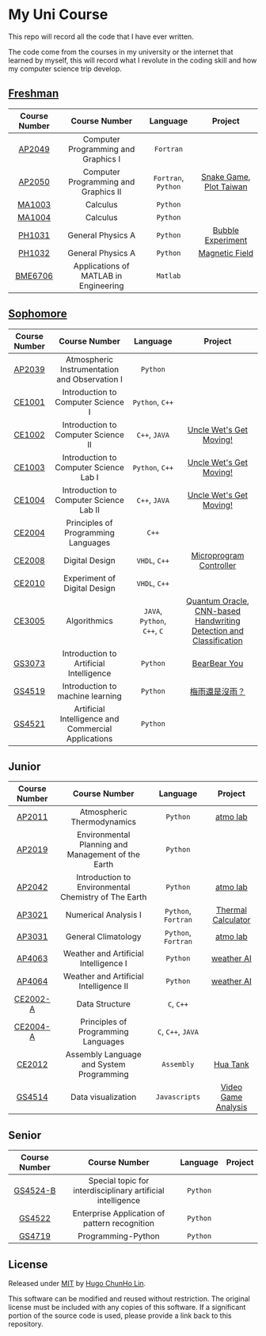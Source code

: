 # My Uni Course

This repo will record all the code that I have ever written. 

The code come from the courses in my university or the internet that learned by myself, this will record what I revolute in the coding skill and how my computer science trip develop.

## [Freshman](./freshman/)

| Course Number | Course Number | Language | Project |
| :-------------: | :-------------: | :-------: | :-: |
| [AP2049](/freshman/ap2049/) | Computer Programming and Graphics Ⅰ | `Fortran` | |
| [AP2050](/freshman/aP2050/) | Computer Programming and Graphics ⅠI| `Fortran`, `Python` | [Snake Game](freshman/AP2050/SnakeGame), [Plot Taiwan](https://github.com/1chooo/atmo-lab/tree/main/draw_TAIWAN) |
| [MA1003](/freshman/MA1003/) | Calculus | `Python` | |
| [MA1004](/freshman/MA1004/) | Calculus | `Python` | |
| [PH1031](/freshman/PH1031/) | General Physics A | `Python` | [Bubble Experiment](freshman/PH1031/bubble_experiment)|
| [PH1032](/freshman/PH1032/) | General Physics A | `Python` | [Magnetic Field](freshman/PH1032/magnetic_field.py) |
| [BME6706](/freshman/BME5706/) | Applications of MATLAB in Engineering | `Matlab` | |

## [Sophomore](./sophomore/)
| Course Number | Course Number | Language | Project |
| :-------------: | :-------------: | :-------: | :-: |
| [AP2039](/sophomore/AP2039/) | Atmospheric Instrumentation and Observation Ⅰ | `Python` | |
| [CE1001](/sophomore/CE1001/) | Introduction to Computer Science Ⅰ | `Python`, `C++` | |
| [CE1002](/sophomore/CE1002/) | Introduction to Computer Science ⅠI | `C++`, `JAVA` | [Uncle Wet's Get Moving!](https://github.com/1chooo/gym-route) |
| [CE1003](/sophomore/CE1003/) | Introduction to Computer Science Lab Ⅰ | `Python`, `C++` | [Uncle Wet's Get Moving!](https://github.com/1chooo/gym-route) |
| [CE1004](/sophomore/CE1004/) | Introduction to Computer Science Lab ⅠI | `C++`, `JAVA` | [Uncle Wet's Get Moving!](https://github.com/1chooo/gym-route) |
| [CE2004](/sophomore/CE2004/) | Principles of Programming Languages | `C++` | |
| [CE2008](/sophomore/CE2008/) | Digital Design | `VHDL`, `C++` | [Microprogram Controller](sophomore/CE2008/HW_109601003_林群賀.pdf) |
| [CE2010](/sophomore/CE2010/) | Experiment of Digital Design | `VHDL`, `C++` | |
| [CE3005](/sophomore/CE3005/) | Algorithmics | `JAVA`, `Python`, `C++`, `C` | [Quantum Oracle](https://github.com/1chooo/Quantum-Oracle), [CNN-based Handwriting Detection and Classification](https://github.com/1chooo/CNN-handwriting-detection)|
| [GS3073](/sophomore/GS3073/) | Introduction to Artificial Intelligence | `Python` | [BearBear You](https://github.com/1chooo/bear-bear) |
| [GS4519](/sophomore/GS4519/) | Introduction to machine learning | `Python` | [梅雨還是沒雨？](https://github.com/1chooo/rain-prediction) |
| [GS4521](/sophomore/GS4521/) | Artificial Intelligence and Commercial Applications | `Python` | |

## Junior

| Course Number | Course Number | Language | Project |
| :-------------: | :-------------: | :-------: | :-: |
| [AP2011](/junior/AP2011/) | Atmospheric Thermodynamics | `Python` | [atmo lab](https://github.com/1chooo/atmo-lab) |
| [AP2019](/junior/AP2019/) | Environmental Planning and Management of the Earth | `Python` | |
| [AP2042](/junior/AP2042/) | Introduction to Environmental Chemistry of The Earth | `Python` | [atmo lab](https://github.com/1chooo/atmo-lab) |
| [AP3021](/junior/AP3021/) | Numerical Analysis Ⅰ | `Python`, `Fortran` | [Thermal Calculator](https://github.com/1chooo/thermal-calculator) |
| [AP3031](/junior/AP3031/) | General Climatology | `Python`, `Fortran` | [atmo lab](https://github.com/1chooo/atmo-lab) |
| [AP4063](/junior/AP4063/) | Weather and Artificial Intelligence I | `Python` | [weather AI](https://github.com/1chooo/weather-ai) |
| [AP4064](/junior/AP4064/) | Weather and Artificial Intelligence II | `Python` | [weather AI](https://github.com/1chooo/weather-ai) |
| [CE2002-A](/junior/CE2002-A/) | Data Structure | `C`, `C++` |  |
| [CE2004-A](/junior/CE2004-A/) | Principles of Programming Languages | `C`, `C++`, `JAVA` |  |
| [CE2012](/junior/CE2012/) | Assembly Language and System Programming | `Assembly` | [Hua Tank](https://github.com/1chooo/Tank) |
| [GS4514](/junior/GS4514/) | Data visualization | `Javascripts` | [Video Game Analysis](https://github.com/1chooo/video-game-visualization) |

## Senior

| Course Number | Course Number | Language | Project |
| :-------------: | :-------------: | :-------: | :-: |
| [GS4524-B](/junior/GS4524-B/) | Special topic for interdisciplinary artificial intelligence | `Python` |  |
| [GS4522](/junior/GS4522/) | Enterprise Application of pattern recognition | `Python` |  |
| [GS4719](/junior/GS4719/) | Programming-Python | `Python` |  |

## License

Released under [MIT](./LICENSE) by [Hugo ChunHo Lin](https://github.com/1chooo).

This software can be modified and reused without restriction.
The original license must be included with any copies of this software.
If a significant portion of the source code is used, please provide a link back to this repository.

